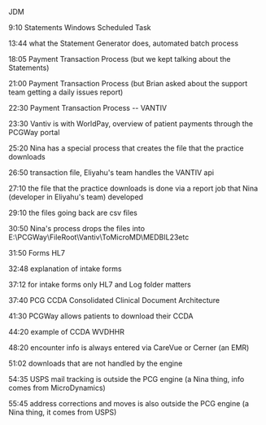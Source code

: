 JDM

9:10 Statements Windows Scheduled Task

13:44 what the Statement Generator does, automated batch process

18:05 Payment Transaction Process (but we kept talking about the Statements)

21:00 Payment Transaction Process (but Brian asked about the support team getting a daily issues report)

22:30 Payment Transaction Process -- VANTIV

23:30 Vantiv is with WorldPay, overview of patient payments through the PCGWay portal

25:20 Nina has a special process that creates the file that the practice downloads

26:50 transaction file, Eliyahu's team handles the VANTIV api

27:10 the file that the practice downloads is done via a report job that Nina (developer in Eliyahu's team) developed

29:10 the files going back are csv files

30:50 Nina's process drops the files into E:\PCGWay\FileRoot\Vantiv\ToMicroMD\MEDBIL23etc

31:50 Forms HL7

32:48 explanation of intake forms

37:12 for intake forms only HL7 and Log folder matters

37:40 PCG CCDA Consolidated Clinical Document Architecture

41:30 PCGWay allows patients to download their CCDA

44:20 example of CCDA WVDHHR

48:20 encounter info is always entered via CareVue or Cerner (an EMR)

51:02 downloads that are not handled by the engine

54:35 USPS mail tracking is outside the PCG engine (a Nina thing, info comes from MicroDynamics)

55:45 address corrections and moves is also outside the PCG engine (a Nina thing, it comes from USPS)
